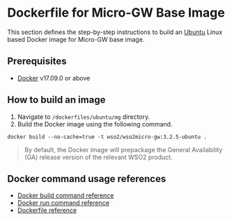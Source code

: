 # Dockerfile for Micro-GW Base Image #

This section defines the step-by-step instructions to build an [Ubuntu](https://hub.docker.com/_/ubuntu/) Linux based Docker image for Micro-GW base image.

## Prerequisites

* [Docker](https://www.docker.com/get-docker) v17.09.0 or above

## How to build an image

1. Navigate to `/dockerfiles/ubuntu/mg` directory.
2. Build the Docker image using the following command.

```docker build --no-cache=true -t wso2/wso2micro-gw:3.2.5-ubuntu .```
   
> By default, the Docker image will prepackage the General Availability (GA) release version of the relevant WSO2 product.

## Docker command usage references

* [Docker build command reference](https://docs.docker.com/engine/reference/commandline/build/)
* [Docker run command reference](https://docs.docker.com/engine/reference/run/)
* [Dockerfile reference](https://docs.docker.com/engine/reference/builder/)
